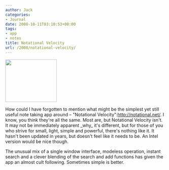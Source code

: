 ```yaml
---
author: Jack
categories:
- Journal
date: 2008-10-11T03:10:53+00:00
tags:
- app
- notes
title: Notational Velocity
url: /2008/notational-velocity/
---
```


<img src="/files//nv.jpg" alt="" title="nv" width="162" height="134" class="alignright size-full wp-image-2727" />

<span class="drop_cap">H</span>ow could I have forgotten to mention what might be the simplest yet still useful note taking app around &#8211; "Notational Velocity":http://notational.net/. I know, you think they're all the same. Most are, but Notational Velocity isn't. It may not be immediately apparent \_why\_ it's different, but for those of you who strive for small, light, simple and powerful, there's nothing like it. It hasn't been updated in years, but doesn't feel like it needs to be. An Intel version would be nice though.

The unusual mix of a single window interface, modeless operation, instant search and a clever blending of the search and add functions has given the app an almost cult following. Sometimes simple is better.
